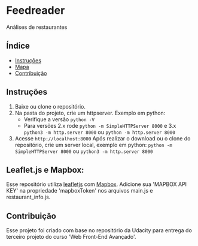 # Feedreader

Análises de restaurantes

## Índice

- [Instruções](#instrucoes)
- [Mapa](#user-content-leafletjs-and-mapbox)
- [Contribuição](#contribuicao)

## Instruções

1. Baixe ou clone o repositório.
2. Na pasta do projeto, crie um httpserver. Exemplo em python:
    - Verifique a versão `python -V`
    - Para versões 2.x rode `python -m SimpleHTTPServer 8000` e 3.x `python3 -m http.server 8000` ou `python -m http.server 8000`
3. Acesse `http://localhost:8000` Após realizar o download ou o clone do repositório, crie um server local, exemplo em python: `python -m SimpleHTTPServer 8000` ou `python3 -m http.server 8000`

## Leaflet.js e Mapbox:

Esse repositório utiliza [leafletjs](https://leafletjs.com/) com [Mapbox](https://www.mapbox.com/). Adicione sua 'MAPBOX API KEY' na propriedade 'mapboxToken' nos arquivos main.js e restaurant_info.js.

## Contribuição

Esse projeto foi criado com base no repositório da Udacity para entrega do terceiro projeto do curso 'Web Front-End Avançado'.